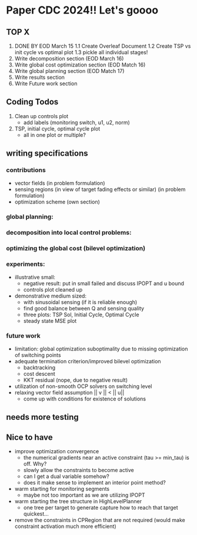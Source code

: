 
# Paper CDC 2024!! Let's goooo

## TOP X
1. DONE BY EOD March 15
1.1 Create Overleaf Document
1.2 Create TSP vs init cycle vs optimal plot 
1.3 pickle all individual stages!
2. Write decomposition section (EOD March 16)
3. Write global cost optimization section (EOD Match 16)
4. Write global planning section (EOD Match 17)
5. Write results section 
6. Write Future work section

## Coding Todos
1. Clean up controls plot
    - add labels (monitoring switch, u1, u2, norm)
2. TSP, initial cycle, optimal cycle plot
    - all in one plot or multiple?

## writing specifications
### contributions
- vector fields (in problem formulation)
- sensing regions (in view of target fading effects or similar) (in problem formulation)
- optimization scheme (own section)

### global planning:

### decomposition into local control problems:

### optimizing the global cost (bilevel optimization)

### experiments:
- illustrative small:
    - negative result: put in small failed and discuss IPOPT and u bound
    - controls plot cleaned up
- demonstrative medium sized:
    - with sinusoidal sensing (if it is reliable enough)
    - find good balance between Q and sensing quality
    - three plots: TSP Sol, Initial Cycle, Optimal Cycle
    - steady state MSE plot

### future work
- limitation: global optimization suboptimality due to missing optimization of switching points
- adequate termination criterion/improved bilevel optimization
    - backtracking
    - cost descent
    - KKT residual (nope, due to negative result)
- utilization of non-smooth OCP solvers on switching level
- relaxing vector field assumption || v || < || u|| 
    - come up with conditions for existence of solutions

## needs more testing

## Nice to have
- improve optimization convergence
    - the numerical gradients near an active constraint (tau >= min_tau) is off. Why?
    - slowly allow the constraints to become active
    - can I get a dual variable somehow?
    - does it make sense to implement an interior point method?
- warm starting for monitoring segments
    - maybe not too important as we are utilizing IPOPT
- warm starting the tree structure in HighLevelPlanner
    - one tree per target to generate capture how to reach that target quickest...
- remove the constraints in CPRegion that are not required (would make constraint activation much more efficient)